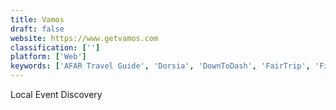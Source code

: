 ```yaml
---
title: Vamos
draft: false 
website: https://www.getvamos.com
classification: ['']
platform: ['Web']
keywords: ['AFAR Travel Guide', 'Dorsia', 'DownToDash', 'FairTrip', 'FieldTripper', 'Five Claps', 'Flare', 'Hal Staff', 'Lea', 'Localfu', 'Modern Atlas', 'Morse', 'Nomo FOMO', 'Podshare', 'Roadtrippers', 'Sosh', 'TourScanner', 'Upcoming.org', 'Visit a City', 'Wakati', 'nowTweets']
---
```

Local Event Discovery